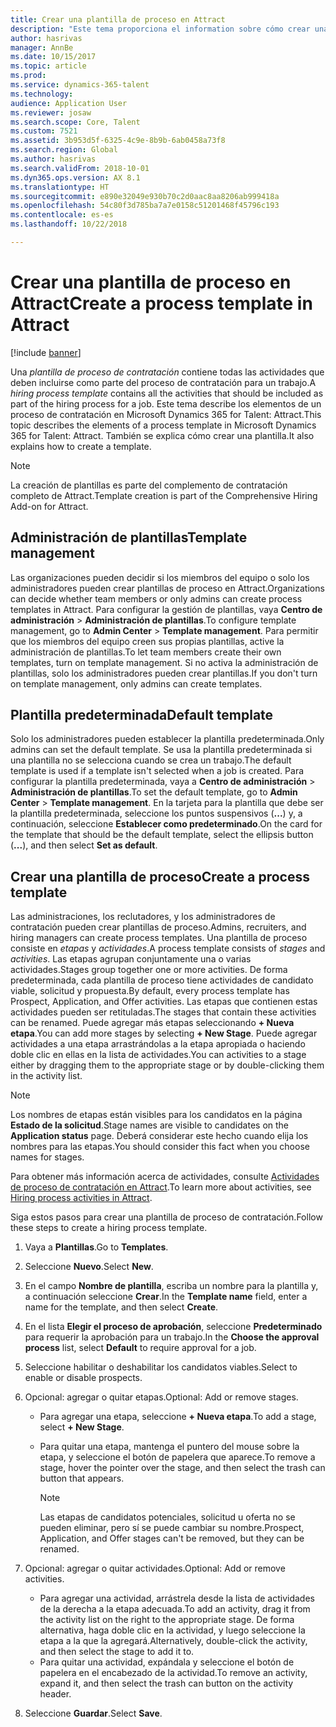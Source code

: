 ```yaml
---
title: Crear una plantilla de proceso en Attract
description: "Este tema proporciona el information sobre cómo crear una plantilla de proceso en Attract."
author: hasrivas
manager: AnnBe
ms.date: 10/15/2017
ms.topic: article
ms.prod: 
ms.service: dynamics-365-talent
ms.technology: 
audience: Application User
ms.reviewer: josaw
ms.search.scope: Core, Talent
ms.custom: 7521
ms.assetid: 3b953d5f-6325-4c9e-8b9b-6ab0458a73f8
ms.search.region: Global
ms.author: hasrivas
ms.search.validFrom: 2018-10-01
ms.dyn365.ops.version: AX 8.1
ms.translationtype: HT
ms.sourcegitcommit: e890e32049e930b70c2d0aac8aa8206ab999418a
ms.openlocfilehash: 54c80f3d785ba7a7e0158c51201468f45796c193
ms.contentlocale: es-es
ms.lasthandoff: 10/22/2018

---
```


# <a name="create-a-process-template-in-attract"></a><span data-ttu-id="07eb0-103">Crear una plantilla de proceso en Attract</span><span class="sxs-lookup"><span data-stu-id="07eb0-103">Create a process template in Attract</span></span>

[!include [banner](includes/banner.md)]

<span data-ttu-id="07eb0-104">Una *plantilla de proceso de contratación* contiene todas las actividades que deben incluirse como parte del proceso de contratación para un trabajo.</span><span class="sxs-lookup"><span data-stu-id="07eb0-104">A *hiring process template* contains all the activities that should be included as part of the hiring process for a job.</span></span> <span data-ttu-id="07eb0-105">Este tema describe los elementos de un proceso de contratación en Microsoft Dynamics 365 for Talent: Attract.</span><span class="sxs-lookup"><span data-stu-id="07eb0-105">This topic describes the elements of a process template in Microsoft Dynamics 365 for Talent: Attract.</span></span> <span data-ttu-id="07eb0-106">También se explica cómo crear una plantilla.</span><span class="sxs-lookup"><span data-stu-id="07eb0-106">It also explains how to create a template.</span></span>

> [!NOTE]
> <span data-ttu-id="07eb0-107">La creación de plantillas es parte del complemento de contratación completo de Attract.</span><span class="sxs-lookup"><span data-stu-id="07eb0-107">Template creation is part of the Comprehensive Hiring Add-on for Attract.</span></span>

## <a name="template-management"></a><span data-ttu-id="07eb0-108">Administración de plantillas</span><span class="sxs-lookup"><span data-stu-id="07eb0-108">Template management</span></span>

<span data-ttu-id="07eb0-109">Las organizaciones pueden decidir si los miembros del equipo o solo los administradores pueden crear plantillas de proceso en Attract.</span><span class="sxs-lookup"><span data-stu-id="07eb0-109">Organizations can decide whether team members or only admins can create process templates in Attract.</span></span> <span data-ttu-id="07eb0-110">Para configurar la gestión de plantillas, vaya **Centro de administración** \> **Administración de plantillas**.</span><span class="sxs-lookup"><span data-stu-id="07eb0-110">To configure template management, go to **Admin Center** \> **Template management**.</span></span> <span data-ttu-id="07eb0-111">Para permitir que los miembros del equipo creen sus propias plantillas, active la administración de plantillas.</span><span class="sxs-lookup"><span data-stu-id="07eb0-111">To let team members create their own templates, turn on template management.</span></span> <span data-ttu-id="07eb0-112">Si no activa la administración de plantillas, solo los administradores pueden crear plantillas.</span><span class="sxs-lookup"><span data-stu-id="07eb0-112">If you don't turn on template management, only admins can create templates.</span></span>

## <a name="default-template"></a><span data-ttu-id="07eb0-113">Plantilla predeterminada</span><span class="sxs-lookup"><span data-stu-id="07eb0-113">Default template</span></span>

<span data-ttu-id="07eb0-114">Solo los administradores pueden establecer la plantilla predeterminada.</span><span class="sxs-lookup"><span data-stu-id="07eb0-114">Only admins can set the default template.</span></span> <span data-ttu-id="07eb0-115">Se usa la plantilla predeterminada si una plantilla no se selecciona cuando se crea un trabajo.</span><span class="sxs-lookup"><span data-stu-id="07eb0-115">The default template is used if a template isn't selected when a job is created.</span></span> <span data-ttu-id="07eb0-116">Para configurar la plantilla predeterminada, vaya a **Centro de administración** \> **Administración de plantillas**.</span><span class="sxs-lookup"><span data-stu-id="07eb0-116">To set the default template, go to **Admin Center** \> **Template management**.</span></span> <span data-ttu-id="07eb0-117">En la tarjeta para la plantilla que debe ser la plantilla predeterminada, seleccione los puntos suspensivos (**...**) y, a continuación, seleccione **Establecer como predeterminado**.</span><span class="sxs-lookup"><span data-stu-id="07eb0-117">On the card for the template that should be the default template, select the ellipsis button (**...**), and then select **Set as default**.</span></span>

## <a name="create-a-process-template"></a><span data-ttu-id="07eb0-118">Crear una plantilla de proceso</span><span class="sxs-lookup"><span data-stu-id="07eb0-118">Create a process template</span></span>

<span data-ttu-id="07eb0-119">Las administraciones, los reclutadores, y los administradores de contratación pueden crear plantillas de proceso.</span><span class="sxs-lookup"><span data-stu-id="07eb0-119">Admins, recruiters, and hiring managers can create process templates.</span></span> <span data-ttu-id="07eb0-120">Una plantilla de proceso consiste en *etapas* y *actividades*.</span><span class="sxs-lookup"><span data-stu-id="07eb0-120">A process template consists of *stages* and *activities*.</span></span> <span data-ttu-id="07eb0-121">Las etapas agrupan conjuntamente una o varias actividades.</span><span class="sxs-lookup"><span data-stu-id="07eb0-121">Stages group together one or more activities.</span></span> <span data-ttu-id="07eb0-122">De forma predeterminada, cada plantilla de proceso tiene actividades de candidato viable, solicitud y propuesta.</span><span class="sxs-lookup"><span data-stu-id="07eb0-122">By default, every process template has Prospect, Application, and Offer activities.</span></span> <span data-ttu-id="07eb0-123">Las etapas que contienen estas actividades pueden ser retituladas.</span><span class="sxs-lookup"><span data-stu-id="07eb0-123">The stages that contain these activities can be renamed.</span></span> <span data-ttu-id="07eb0-124">Puede agregar más etapas seleccionando **+ Nueva etapa**.</span><span class="sxs-lookup"><span data-stu-id="07eb0-124">You can add more stages by selecting **+ New Stage**.</span></span> <span data-ttu-id="07eb0-125">Puede agregar actividades a una etapa arrastrándolas a la etapa apropiada o haciendo doble clic en ellas en la lista de actividades.</span><span class="sxs-lookup"><span data-stu-id="07eb0-125">You can activities to a stage either by dragging them to the appropriate stage or by double-clicking them in the activity list.</span></span>

> [!NOTE]
> <span data-ttu-id="07eb0-126">Los nombres de etapas están visibles para los candidatos en la página **Estado de la solicitud**.</span><span class="sxs-lookup"><span data-stu-id="07eb0-126">Stage names are visible to candidates on the **Application status** page.</span></span> <span data-ttu-id="07eb0-127">Deberá considerar este hecho cuando elija los nombres para las etapas.</span><span class="sxs-lookup"><span data-stu-id="07eb0-127">You should consider this fact when you choose names for stages.</span></span>

<span data-ttu-id="07eb0-128">Para obtener más información acerca de actividades, consulte [Actividades de proceso de contratación en Attract](./activities-attract.md).</span><span class="sxs-lookup"><span data-stu-id="07eb0-128">To learn more about activities, see [Hiring process activities in Attract](./activities-attract.md).</span></span>

<span data-ttu-id="07eb0-129">Siga estos pasos para crear una plantilla de proceso de contratación.</span><span class="sxs-lookup"><span data-stu-id="07eb0-129">Follow these steps to create a hiring process template.</span></span>

1. <span data-ttu-id="07eb0-130">Vaya a **Plantillas**.</span><span class="sxs-lookup"><span data-stu-id="07eb0-130">Go to **Templates**.</span></span>
2. <span data-ttu-id="07eb0-131">Seleccione **Nuevo**.</span><span class="sxs-lookup"><span data-stu-id="07eb0-131">Select **New**.</span></span>
3. <span data-ttu-id="07eb0-132">En el campo **Nombre de plantilla**, escriba un nombre para la plantilla y, a continuación seleccione **Crear**.</span><span class="sxs-lookup"><span data-stu-id="07eb0-132">In the **Template name** field, enter a name for the template, and then select **Create**.</span></span>
4. <span data-ttu-id="07eb0-133">En el lista **Elegir el proceso de aprobación**, seleccione **Predeterminado** para requerir la aprobación para un trabajo.</span><span class="sxs-lookup"><span data-stu-id="07eb0-133">In the **Choose the approval process** list, select **Default** to require approval for a job.</span></span>
5. <span data-ttu-id="07eb0-134">Seleccione habilitar o deshabilitar los candidatos viables.</span><span class="sxs-lookup"><span data-stu-id="07eb0-134">Select to enable or disable prospects.</span></span>
6. <span data-ttu-id="07eb0-135">Opcional: agregar o quitar etapas.</span><span class="sxs-lookup"><span data-stu-id="07eb0-135">Optional: Add or remove stages.</span></span>

    - <span data-ttu-id="07eb0-136">Para agregar una etapa, seleccione **+ Nueva etapa**.</span><span class="sxs-lookup"><span data-stu-id="07eb0-136">To add a stage, select **+ New Stage**.</span></span>
    - <span data-ttu-id="07eb0-137">Para quitar una etapa, mantenga el puntero del mouse sobre la etapa, y seleccione el botón de papelera que aparece.</span><span class="sxs-lookup"><span data-stu-id="07eb0-137">To remove a stage, hover the pointer over the stage, and then select the trash can button that appears.</span></span>

        > [!NOTE]
        > <span data-ttu-id="07eb0-138">Las etapas de candidatos potenciales, solicitud u oferta no se pueden eliminar, pero sí se puede cambiar su nombre.</span><span class="sxs-lookup"><span data-stu-id="07eb0-138">Prospect, Application, and Offer stages can't be removed, but they can be renamed.</span></span>

7. <span data-ttu-id="07eb0-139">Opcional: agregar o quitar actividades.</span><span class="sxs-lookup"><span data-stu-id="07eb0-139">Optional: Add or remove activities.</span></span>

    - <span data-ttu-id="07eb0-140">Para agregar una actividad, arrástrela desde la lista de actividades de la derecha a la etapa adecuada.</span><span class="sxs-lookup"><span data-stu-id="07eb0-140">To add an activity, drag it from the activity list on the right to the appropriate stage.</span></span> <span data-ttu-id="07eb0-141">De forma alternativa, haga doble clic en la actividad, y luego seleccione la etapa a la que la agregará.</span><span class="sxs-lookup"><span data-stu-id="07eb0-141">Alternatively, double-click the activity, and then select the stage to add it to.</span></span>
    - <span data-ttu-id="07eb0-142">Para quitar una actividad, expándala y seleccione el botón de papelera en el encabezado de la actividad.</span><span class="sxs-lookup"><span data-stu-id="07eb0-142">To remove an activity, expand it, and then select the trash can button on the activity header.</span></span>

8. <span data-ttu-id="07eb0-143">Seleccione **Guardar**.</span><span class="sxs-lookup"><span data-stu-id="07eb0-143">Select **Save**.</span></span>

